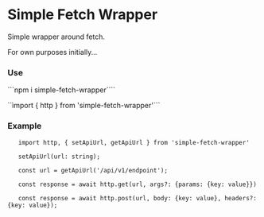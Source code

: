 # Simple Fetch Wrapper

Simple wrapper around fetch. 

For own purposes initially...

### Use
```npm i simple-fetch-wrapper````

``ìmport { http } from 'simple-fetch-wrapper'```

### Example

```
   import http, { setApiUrl, getApiUrl } from 'simple-fetch-wrapper'

   setApiUrl(url: string);

   const url = getApiUrl('/api/v1/endpoint');
   
   const response = await http.get(url, args?: {params: {key: value}})

   const response = await http.post(url, body: {key: value}, headers?: {key: value});
```

